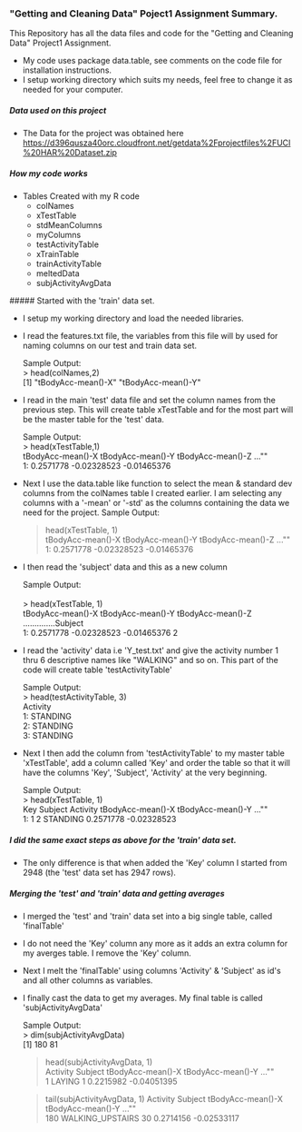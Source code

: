 
### "Getting and Cleaning Data" Poject1 Assignment Summary.

This Repository has all the data files and code for the "Getting and Cleaning Data" Project1 Assignment.

* My code uses package data.table, see comments on the code file for installation instructions.
* I setup working directory which suits my needs, feel free to change it as needed for your computer.

##### Data used on this project

* The Data for the project was obtained here https://d396qusza40orc.cloudfront.net/getdata%2Fprojectfiles%2FUCI%20HAR%20Dataset.zip 

##### How my code works

* Tables Created with my R code
	<ul>
		<li>colNames</li>
		<li>xTestTable</li>
		<li>stdMeanColumns</li>
		<li>myColumns</li>
		<li>testActivityTable</li>
		<li>xTrainTable</li>
		<li>trainActivityTable</li>
		<li>meltedData</li>
		<li>subjActivityAvgData</li>
	</ul>
<p style="font-size: 1em;">
##### Started with the 'train' data set.

* I setup my working directory and load the needed libraries.

* I read the features.txt file, the variables from this file will by used for naming columns on our test and train data set.
	<p>
	Sample Output:<br />
	> head(colNames,2)<br />
	[1] "tBodyAcc-mean()-X" "tBodyAcc-mean()-Y"<br />
	</p>
* I read in the main 'test' data file and set the column names from the previous step. This will create table xTestTable and for the most part will be the master table for the 'test' data.
	<p>
	Sample Output:<br />
	> head(xTestTable,1)<br />
     tBodyAcc-mean()-X tBodyAcc-mean()-Y tBodyAcc-mean()-Z ..."<and many more>"<br />
	1:       0.2571778       -0.02328523       -0.01465376 <br />
	</p>
* Next I use the data.table like function to select the mean & standard dev columns from the colNames table I created earlier. I am selecting any columns with a '-mean' or '-std' as the columns containing the data we need for the project.
	Sample Output:<br />
	> head(xTestTable, 1)<br />
    tBodyAcc-mean()-X tBodyAcc-mean()-Y tBodyAcc-mean()-Z ..."<and many more>"<br />
    1:      0.2571778       -0.02328523       -0.01465376 <br />
* I then read the 'subject' data and this as a new column 
	<p>
	Sample Output:<br /><br />
	> head(xTestTable, 1)<br />
    tBodyAcc-mean()-X tBodyAcc-mean()-Y tBodyAcc-mean()-Z ..............Subject<br />
    1:      0.2571778       -0.02328523       -0.01465376                     2<br />
	</p>
* I read the 'activity' data i.e 'Y_test.txt' and give the activity number 1 thru 6 descriptive names like "WALKING" and so on. This part of the code will create table 'testActivityTable'
	<p>
	Sample Output:<br />
	> head(testActivityTable, 3)<br />
    Activity<br />
	1: STANDING<br />
	2: STANDING<br />
	3: STANDING<br />
	</p>
* Next I then add the column from 'testActivityTable' to my master table 'xTestTable', add a column called 'Key' and order the table so that it will have the columns 'Key', 'Subject', 'Activity' at the very beginning.
	<p>
	Sample Output:<br />
	> head(xTestTable, 1)<br />
       Key Subject Activity tBodyAcc-mean()-X tBodyAcc-mean()-Y ..."<and many more>"<br />
    1:   1       2 STANDING         0.2571778       -0.02328523 <br />  
	</p>

##### I did the same exact steps as above for the 'train' data set.
* The only difference is that when added the 'Key' column I started from 2948 (the 'test' data set has 2947 rows).

##### Merging the 'test' and 'train' data and getting averages
* I merged the 'test' and 'train' data set into a big single table, called 'finalTable'
* I do not need the 'Key' column any more as it adds an extra column for my averges table. I remove the 'Key' column.
* Next I melt the 'finalTable' using columns 'Activity' & 'Subject' as id's and all other columns as variables.
* I finally cast the data to get my averages. My final table is called 'subjActivityAvgData' 

	<p>
	Sample Output:<br />
	> dim(subjActivityAvgData)<br />
	[1] 180  81<br />

	> head(subjActivityAvgData, 1)<br />
	  Activity Subject tBodyAcc-mean()-X tBodyAcc-mean()-Y ..."<and many more>"<br />
	1   LAYING       1         0.2215982       -0.04051395<br />
	
	> tail(subjActivityAvgData, 1)
        Activity                   Subject tBodyAcc-mean()-X tBodyAcc-mean()-Y ..."<and many more>"<br />
    180 WALKING_UPSTAIRS                30         0.2714156       -0.02533117<br />
	</p>
</p>